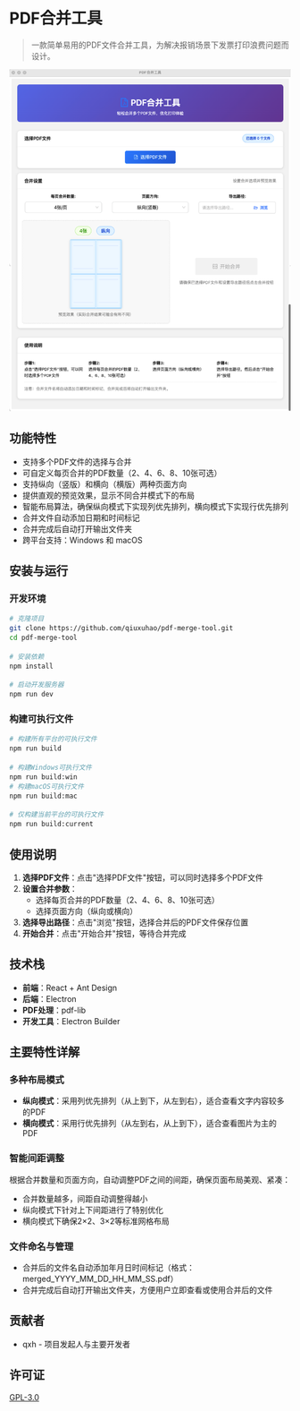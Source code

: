# PDF合并工具

> 一款简单易用的PDF文件合并工具，为解决报销场景下发票打印浪费问题而设计。

![PDF合并工具](./screenshots/interface.png)

## 功能特性

- 支持多个PDF文件的选择与合并
- 可自定义每页合并的PDF数量（2、4、6、8、10张可选）
- 支持纵向（竖版）和横向（横版）两种页面方向
- 提供直观的预览效果，显示不同合并模式下的布局
- 智能布局算法，确保纵向模式下实现列优先排列，横向模式下实现行优先排列
- 合并文件自动添加日期和时间标记
- 合并完成后自动打开输出文件夹
- 跨平台支持：Windows 和 macOS

## 安装与运行

### 开发环境

```bash
# 克隆项目
git clone https://github.com/qiuxuhao/pdf-merge-tool.git
cd pdf-merge-tool

# 安装依赖
npm install

# 启动开发服务器
npm run dev
```

### 构建可执行文件

```bash
# 构建所有平台的可执行文件
npm run build

# 构建Windows可执行文件
npm run build:win
# 构建macOS可执行文件
npm run build:mac

# 仅构建当前平台的可执行文件
npm run build:current
```

## 使用说明

1. **选择PDF文件**：点击"选择PDF文件"按钮，可以同时选择多个PDF文件
2. **设置合并参数**：
   - 选择每页合并的PDF数量（2、4、6、8、10张可选）
   - 选择页面方向（纵向或横向）
3. **选择导出路径**：点击"浏览"按钮，选择合并后的PDF文件保存位置
4. **开始合并**：点击"开始合并"按钮，等待合并完成

## 技术栈

- **前端**：React + Ant Design
- **后端**：Electron
- **PDF处理**：pdf-lib
- **开发工具**：Electron Builder

## 主要特性详解

### 多种布局模式

- **纵向模式**：采用列优先排列（从上到下，从左到右），适合查看文字内容较多的PDF
- **横向模式**：采用行优先排列（从左到右，从上到下），适合查看图片为主的PDF

### 智能间距调整

根据合并数量和页面方向，自动调整PDF之间的间距，确保页面布局美观、紧凑：
- 合并数量越多，间距自动调整得越小
- 纵向模式下针对上下间距进行了特别优化
- 横向模式下确保2×2、3×2等标准网格布局

### 文件命名与管理

- 合并后的文件名自动添加年月日时间标记（格式：merged_YYYY_MM_DD_HH_MM_SS.pdf）
- 合并完成后自动打开输出文件夹，方便用户立即查看或使用合并后的文件

## 贡献者

- qxh - 项目发起人与主要开发者

## 许可证

[GPL-3.0](LICENSE) 